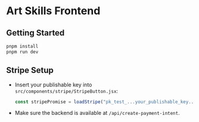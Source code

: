 # Art Skills Frontend

## Getting Started

```bash
pnpm install
pnpm run dev
```

## Stripe Setup
- Insert your publishable key into `src/components/stripe/StripeButton.jsx`:
  ```js
  const stripePromise = loadStripe("pk_test_...your_publishable_key...");
  ```
- Make sure the backend is available at `/api/create-payment-intent`. 